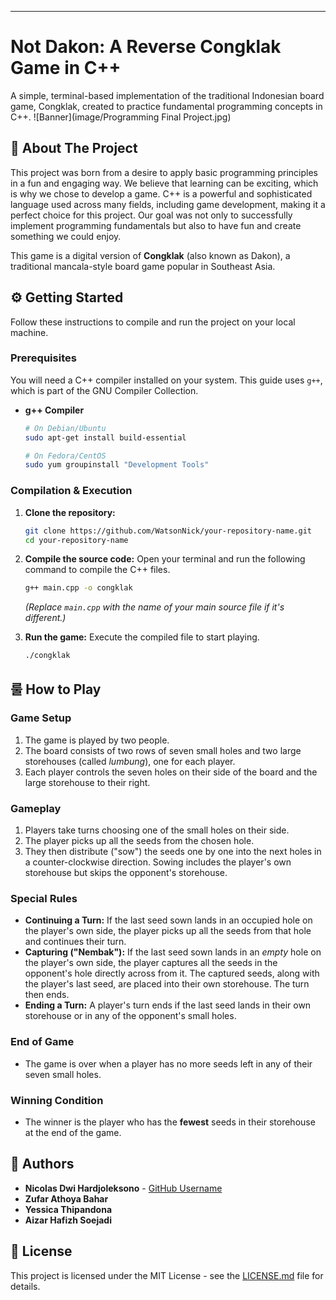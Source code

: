 -----

# Not Dakon: A Reverse Congklak Game in C++

A simple, terminal-based implementation of the traditional Indonesian board game, Congklak, created to practice fundamental programming concepts in C++.
![Banner](image/Programming Final Project.jpg)

## 📖 About The Project

This project was born from a desire to apply basic programming principles in a fun and engaging way. We believe that learning can be exciting, which is why we chose to develop a game. C++ is a powerful and sophisticated language used across many fields, including game development, making it a perfect choice for this project. Our goal was not only to successfully implement programming fundamentals but also to have fun and create something we could enjoy.

This game is a digital version of **Congklak** (also known as Dakon), a traditional mancala-style board game popular in Southeast Asia.

## ⚙️ Getting Started

Follow these instructions to compile and run the project on your local machine.

### Prerequisites

You will need a C++ compiler installed on your system. This guide uses `g++`, which is part of the GNU Compiler Collection.

  * **g++ Compiler**
    ```sh
    # On Debian/Ubuntu
    sudo apt-get install build-essential

    # On Fedora/CentOS
    sudo yum groupinstall "Development Tools"
    ```

### Compilation & Execution

1.  **Clone the repository:**

    ```sh
    git clone https://github.com/WatsonNick/your-repository-name.git
    cd your-repository-name
    ```

2.  **Compile the source code:**
    Open your terminal and run the following command to compile the C++ files.

    ```sh
    g++ main.cpp -o congklak
    ```

    *(Replace `main.cpp` with the name of your main source file if it's different.)*

3.  **Run the game:**
    Execute the compiled file to start playing.

    ```sh
    ./congklak
    ```

## 룰 How to Play

### Game Setup

1.  The game is played by two people.
2.  The board consists of two rows of seven small holes and two large storehouses (called *lumbung*), one for each player.
3.  Each player controls the seven holes on their side of the board and the large storehouse to their right.

### Gameplay

1.  Players take turns choosing one of the small holes on their side.
2.  The player picks up all the seeds from the chosen hole.
3.  They then distribute ("sow") the seeds one by one into the next holes in a counter-clockwise direction. Sowing includes the player's own storehouse but skips the opponent's storehouse.

### Special Rules

  * **Continuing a Turn:** If the last seed sown lands in an occupied hole on the player's own side, the player picks up all the seeds from that hole and continues their turn.
  * **Capturing ("Nembak"):** If the last seed sown lands in an *empty* hole on the player's own side, the player captures all the seeds in the opponent's hole directly across from it. The captured seeds, along with the player's last seed, are placed into their own storehouse. The turn then ends.
  * **Ending a Turn:** A player's turn ends if the last seed lands in their own storehouse or in any of the opponent's small holes.

### End of Game

  * The game is over when a player has no more seeds left in any of their seven small holes.

### Winning Condition

  * The winner is the player who has the **fewest** seeds in their storehouse at the end of the game.

## 👥 Authors

  * **Nicolas Dwi Hardjoleksono** - [GitHub Username](https://github.com/WatsonNick)
  * **Zufar Athoya Bahar**
  * **Yessica Thipandona**
  * **Aizar Hafizh Soejadi**

## 📄 License

This project is licensed under the MIT License - see the [LICENSE.md](LICENSE.md) file for details.
